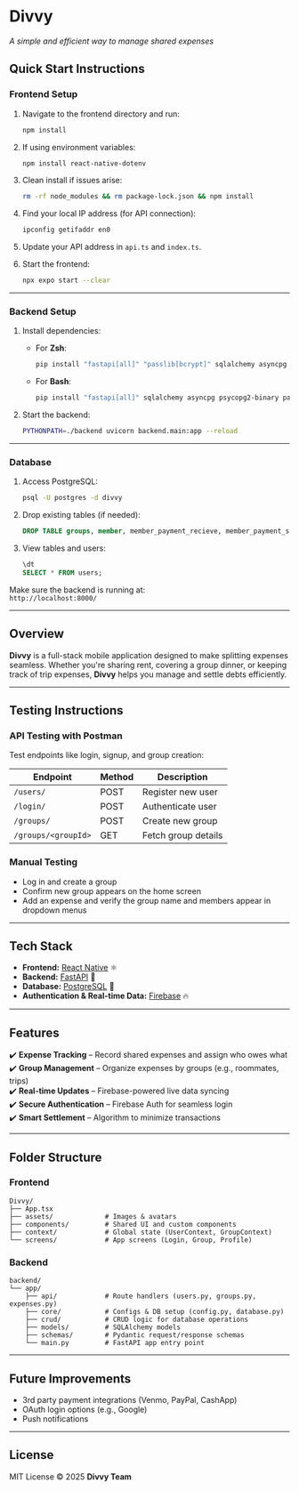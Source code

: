 # **Divvy**  
*A simple and efficient way to manage shared expenses*

## Quick Start Instructions  

### Frontend Setup  
1. Navigate to the frontend directory and run:  
   ```bash
   npm install
   ```

2. If using environment variables:  
   ```bash
   npm install react-native-dotenv
   ```

3. Clean install if issues arise:  
   ```bash
   rm -rf node_modules && rm package-lock.json && npm install
   ```

4. Find your local IP address (for API connection):  
   ```bash
   ipconfig getifaddr en0
   ```

5. Update your API address in `api.ts` and `index.ts`.

6. Start the frontend:  
   ```bash
   npx expo start --clear
   ```

---

### Backend Setup  
1. Install dependencies:  

   - For **Zsh**:
     ```bash
     pip install "fastapi[all]" "passlib[bcrypt]" sqlalchemy asyncpg psycopg2-binary python-dotenv databases email-validator python-multipart python-jose uvicorn
     ```

   - For **Bash**:
     ```bash
     pip install "fastapi[all]" sqlalchemy asyncpg psycopg2-binary passlib[bcrypt] python-dotenv databases email-validator python-multipart python-jose uvicorn
     ```

2. Start the backend:
   ```bash
   PYTHONPATH=./backend uvicorn backend.main:app --reload
   ```

---

### Database  
1. Access PostgreSQL:
   ```bash
   psql -U postgres -d divvy
   ```

2. Drop existing tables (if needed):
   ```sql
   DROP TABLE groups, member, member_payment_recieve, member_payment_send, payment_recieve, payment_send CASCADE;
   ```

3. View tables and users:
   ```sql
   \dt
   SELECT * FROM users;
   ```

Make sure the backend is running at:  
`http://localhost:8000/`

---

## Overview  
**Divvy** is a full-stack mobile application designed to make splitting expenses seamless. Whether you're sharing rent, covering a group dinner, or keeping track of trip expenses, **Divvy** helps you manage and settle debts efficiently.

---

## Testing Instructions  

### API Testing with Postman  
Test endpoints like login, signup, and group creation:

| Endpoint              | Method | Description             |
|-----------------------|--------|-------------------------|
| `/users/`             | POST   | Register new user       |
| `/login/`             | POST   | Authenticate user       |
| `/groups/`            | POST   | Create new group        |
| `/groups/<groupId>`   | GET    | Fetch group details     |

### Manual Testing  
- Log in and create a group  
- Confirm new group appears on the home screen  
- Add an expense and verify the group name and members appear in dropdown menus

---

## Tech Stack  
- **Frontend:** [React Native](https://reactnative.dev/) ⚛️  
- **Backend:** [FastAPI](https://fastapi.tiangolo.com/) 🚀  
- **Database:** [PostgreSQL](https://www.postgresql.org/) 🐘  
- **Authentication & Real-time Data:** [Firebase](https://firebase.google.com/) 🔥

---

## Features  
✔️ **Expense Tracking** – Record shared expenses and assign who owes what  
✔️ **Group Management** – Organize expenses by groups (e.g., roommates, trips)  
✔️ **Real-time Updates** – Firebase-powered live data syncing  
✔️ **Secure Authentication** – Firebase Auth for seamless login  
✔️ **Smart Settlement** – Algorithm to minimize transactions  

---

## Folder Structure  

### Frontend
```
Divvy/
├── App.tsx
├── assets/             # Images & avatars
├── components/         # Shared UI and custom components
├── context/            # Global state (UserContext, GroupContext)
└── screens/            # App screens (Login, Group, Profile)
```

### Backend
```
backend/
└── app/
    ├── api/            # Route handlers (users.py, groups.py, expenses.py)
    ├── core/           # Configs & DB setup (config.py, database.py)
    ├── crud/           # CRUD logic for database operations
    ├── models/         # SQLAlchemy models
    ├── schemas/        # Pydantic request/response schemas
    └── main.py         # FastAPI app entry point
```

---

## Future Improvements  
- 3rd party payment integrations (Venmo, PayPal, CashApp)  
- OAuth login options (e.g., Google)  
- Push notifications  

---

## License  
MIT License © 2025 **Divvy Team**
